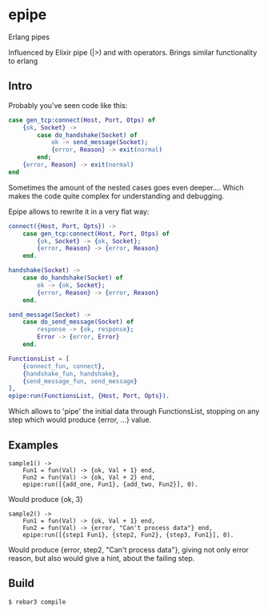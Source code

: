 epipe
=====

Erlang pipes

Influenced by Elixir pipe (|>) and with operators. Brings similar functionality to erlang


Intro
-----

Probably you've seen code like this:

``` erlang
case gen_tcp:connect(Host, Port, Otps) of
    {ok, Socket} -> 
        case do_handshake(Socket) of
            ok -> send_message(Socket);
            {error, Reason} -> exit(normal)
        end;
    {error, Reason} -> exit(normal)
end

```

Sometimes the amount of the nested cases goes even deeper.... Which makes the code quite
complex for understanding and debugging.

Epipe allows to rewrite it in a very flat way:

``` erlang
connect({Host, Port, Opts}) -> 
    case gen_tcp:connect(Host, Port, Otps) of
        {ok, Socket} -> {ok, Socket};
        {error, Reason} -> {error, Reason}
    end.

handshake(Socket) -> 
    case do_handshake(Socket) of
        ok -> {ok, Socket};
        {error, Reason} -> {error, Reason}
    end.

send_message(Socket) ->
    case do_send_message(Socket) of
        response -> {ok, response};
        Error -> {error, Error}
    end.

FunctionsList = [
    {connect_fun, connect}, 
    {handshake_fun, handshake}, 
    {send_message_fun, send_message}
],
epipe:run(FunctionsList, {Host, Port, Opts}).

```

Which allows to 'pipe' the initial data through FunctionsList, stopping on any step
which would produce {error, ...} value.

Examples
--------------
```
sample1() -> 
    Fun1 = fun(Val) -> {ok, Val + 1} end,
    Fun2 = fun(Val) -> {ok, Val + 2} end,
    epipe:run([{add_one, Fun1}, {add_two, Fun2}], 0).
```

Would produce {ok, 3}

```
sample2() -> 
    Fun1 = fun(Val) -> {ok, Val + 1} end,
    Fun2 = fun(Val) -> {error, "Can't process data"} end,
    epipe:run([{step1 Fun1}, {step2, Fun2}, {step3, Fun1}], 0).
```


Would produce {error, step2, "Can't process data"}, giving not only error reason,
but also would give a hint, about the failing step. 


Build
-----

    $ rebar3 compile
